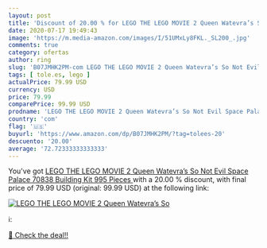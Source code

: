 ```yaml
---
layout: post
title: 'Discount of 20.00 % for LEGO THE LEGO MOVIE 2 Queen Watevra’s So'
date: 2020-07-17 19:49:43
image: 'https://m.media-amazon.com/images/I/51UMxLy8FKL._SL200_.jpg'
comments: true
category: ofertas
author: ring
slug: 'B07JMHK2PM-com LEGO THE LEGO MOVIE 2 Queen Watevra’s So Not Evil Space...'
tags: [ tole.es, lego ]
actualPrice: 79.99 USD
currency: USD
price: 79.99
comparePrice: 99.99 USD
prodname: 'LEGO THE LEGO MOVIE 2 Queen Watevra’s So Not Evil Space Palace 70838 Building Kit  995 Pieces '
country: 'com'
flag: '🇺🇸'
buyurl: 'https://www.amazon.com/dp/B07JMHK2PM/?tag=tolees-20'
descuento: '20.00'
average: '72.72333333333333'
---
```


You've got [LEGO THE LEGO MOVIE 2 Queen Watevra’s So Not Evil Space Palace 70838 Building Kit  995 Pieces ](https://www.amazon.com/dp/B07JMHK2PM/?tag=tolees-20) with a  20.00 % discount, with final price of 79.99 USD (original: 99.99 USD) at the following link:

[![LEGO THE LEGO MOVIE 2 Queen Watevra’s So](https://m.media-amazon.com/images/I/51UMxLy8FKL._SL200_.jpg)](https://www.amazon.com/dp/B07JMHK2PM/?tag=tolees-20)

ℹ️:


[🛒 Check the deal!!](https://www.amazon.com/dp/B07JMHK2PM/?tag=tolees-20)
